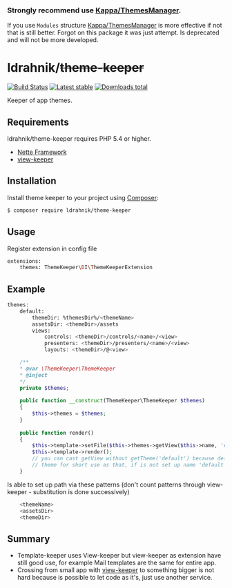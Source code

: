 ### Strongly recommend use [Kappa/ThemesManager](https://github.com/Kappa-org/ThemesManager). ###
If you use `Modules` structure [Kappa/ThemesManager](https://github.com/Kappa-org/ThemesManager) is more effective if not that is still better. Forgot on this package it was just attempt. Is deprecated and will not be more developed.


ldrahnik/~~theme-keeper~~
======

[![Build Status](https://travis-ci.org/ldrahnik/theme-keeper.svg)](https://travis-ci.org/ldrahnik/theme-keeper)
[![Latest stable](https://img.shields.io/packagist/v/ldrahnik/theme-keeper.svg)](https://packagist.org/packages/ldrahnik/theme-keeper)
[![Downloads total](https://img.shields.io/packagist/dt/ldrahnik/theme-keeper.svg?style=flat-square)](https://packagist.org/packages/ldrahnik/theme-keeper)

Keeper of app themes.

Requirements
------------

ldrahnik/theme-keeper requires PHP 5.4 or higher.

- [Nette Framework](https://github.com/nette/nette)
- [view-keeper](https://github.com/ldrahnik/view-keeper)

Installation
------------

Install theme keeper to your project using  [Composer](http://getcomposer.org/):

```sh
$ composer require ldrahnik/theme-keeper
```

Usage
-----

Register extension in config file

```sh
extensions:
	themes: ThemeKeeper\DI\ThemeKeeperExtension
```

Example
-------

```sh
themes:
	default:
		themeDir: %themesDir%/<themeName>
		assetsDir: <themeDir>/assets
		views:
			controls: <themeDir>/controls/<name>/<view>
			presenters: <themeDir>/presenters/<name>/<view>
			layouts: <themeDir>/@<view>
```

```php
	/**
	* @var \ThemeKeeper\ThemeKeeper 
	* @inject 
	*/
	private $themes;
	
	public function __construct(ThemeKeeper\ThemeKeeper $themes)
    {
		$this->themes = $themes;
    }
    
    public function render()
    {
    	$this->template->setFile($this->themes->getView($this->name, 'controls'));
		$this->template->render();
		// you can cast getView without getTheme('default') because default name is automatically default
		// theme for short use as that, if is not set up name 'default', is choosen first theme in order
    }
```

Is able to set up path via these patterns (don't count patterns through view-keeper - substitution is done successively)
``` sh
	<themeName>
	<assetsDir>
	<themeDir>
```

Summary
-------

- Template-keeper uses View-keeper but view-keeper as extension have still good use, for example Mail templates are the same for entire app.
- Crossing from small app with [view-keeper](https://github.com/ldrahnik/view-keeper) to something bigger is not hard because is possible to let code as it's, just use another service.
